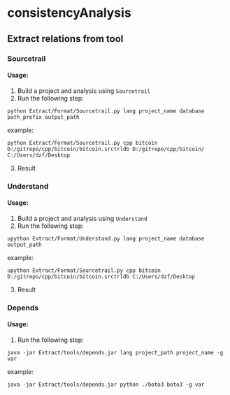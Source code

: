 # consistencyAnalysis

## Extract relations from tool

### Sourcetrail

#### Usage:

1) Build a project and analysis using `Sourcetrail`
2) Run the following step:
```text
python Extract/Format/Sourcetrail.py lang project_name database path_prefix output_path
```
example:
```text
python Extract/Format/Sourcetrail.py cpp bitcoin D:/gitrepo/cpp/bitcoin/bitcoin.srctrldb D:/gitrepo/cpp/bitcoin/ C:/Users/dzf/Desktop
```
3) Result

### Understand

#### Usage:

1) Build a project and analysis using `Understand`
2) Run the following step:
```text
upython Extract/Format/Understand.py lang project_name database output_path
```
example:
```text
upython Extract/Format/Sourcetrail.py cpp bitcoin D:/gitrepo/cpp/bitcoin/bitcoin.srctrldb C:/Users/dzf/Desktop
```
3) Result

### Depends

#### Usage:

1) Run the following step:
```text
java -jar Extract/tools/depends.jar lang project_path project_name -g var
```
example:
```text
java -jar Extract/tools/depends.jar python ./boto3 boto3 -g var
```